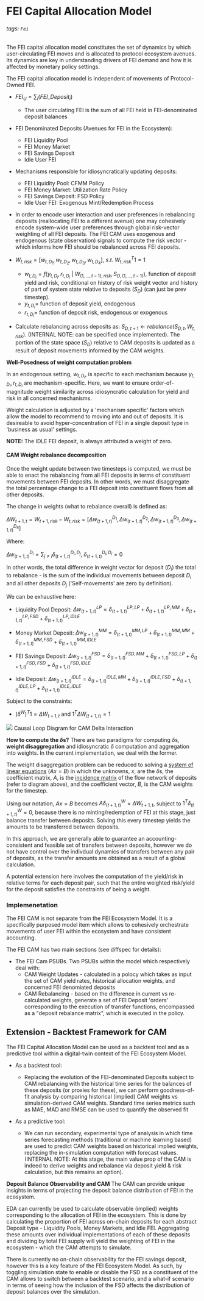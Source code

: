 # FEI Capital Allocation Model

###### tags: `Fei`

The FEI capital allocation model constitutes the set of dynamics by which user-circulating FEI moves and is allocated to protocol ecosystem avenues. Its dynamics are key in understanding drivers of FEI demand and how it is affected by monetary policy settings.

The FEI capital allocation model is independent of movements of Protocol-Owned FEI.

- $FEI_U = \sum_i(FEI\_Deposit_i)$
    - The user circulating FEI is the sum of all FEI held in FEI-denominated deposit balances

- FEI Denominated Deposits (Avenues for FEI in the Ecosystem):
    - FEI Liquidity Pool
    - FEI Money Market
    - FEI Savings Deposit
    - Idle User FEI

- Mechanisms responsible for idiosyncratically updating deposits:
    - FEI Liquidity Pool: CFMM Policy
    - FEI Money Market: Utilization Rate Policy
    - FEI Savings Deposit: FSD Policy
    - Idle User FEI: Exogenous Mint/Redemption Process

- In order to encode user interaction and user preferences in rebalancing deposits (reallocating FEI to a different avenue) one may cohesively encode system-wide user preferences through global risk-vector weighting of all FEI deposits. The FEI CAM uses exogenous and endogenous (state observation) signals to compute the risk vector - which informs how FEI should be rebalanced across FEI deposits.

- $W_{t, risk} = [w_{t,D_1}, w_{t,D_2}, w_{t,D_3}, w_{t,D_4}], \ s.t. \ W_{t, risk}^T{1} = 1$
    - $w_{t, D_i} = f(y_{t,D_i}, r_{t,D_i} \ | \ W_{(1,\dots,t-1), risk}, S_{D,{(1,\dots,t-1)}})$, function of deposit yield and risk, conditional on history of risk weight vector and history of part of system state relative to deposits $(S_D)$ (can just be prev timestep).
    - $y_{t,D_i} =$ function of deposit yield, endogenous
    - $r_{t,D_i} =$ function of deposit risk, endogenous or exogenous

- Calculate rebalancing across deposits as: $S_{D,{t+1}} \leftarrow rebalance(S_{D,{t}}, W_{t, risk})$. (INTERNAL NOTE: can be specified once implemented).  The portion of the state space ($S_D$) relative to CAM deposits is updated as a result of deposit movements informed by the CAM weights.

**Well-Posedness of weight computation problem**

In an endogenous setting, $w_{t, D_i}$, is specific to each mechanism because $y_{t,D_i}, r_{t,D_i}$ are mechanism-specific. Here, we want to ensure order-of-magnitude weight similarity across idiosyncratic calculation for yield and risk in all concerned mechanisms.

Weight calculation is adjusted by a 'mechanism specific' factors which allow the model  to recommend to moving into and out of deposits. It is desireable to avoid hyper-concentration of FEI in a single deposit type in 'business as usual' settings.

**NOTE:** The IDLE FEI deposit, is always attributed a weight of zero.

#### CAM Weight rebalance decomposition
Once the weight update between two timesteps is computed, we must be able to enact the rebalancing from all FEI deposits in terms of constituent movements between FEI deposits. In other words, we must disaggregate the total percentage change to a FEI deposit into constituent  flows from all other deposits.

The change in weights (what to rebalance overall) is defined as:

$\Delta W_{t+1,t} = W_{t+1, risk} - W_{t, risk} = [\Delta w^{D_1}_{(t+1,t)}, \Delta w^{D_2}_{(t+1,t)}, \Delta  w^{D_3}_{(t+1,t)}, \Delta w^{D_4}_{(t+1,t)}]$

Where:

$\Delta w^{D_i}_{(t+1,t)} = \sum_{j \neq i}\delta^{D_i,D_j}_{(t+1,t)}, \ \delta^{D_i,D_i}_{(t+1,t)} = 0$

In other words, the total difference in weight vector for deposit ($D_i$) the total to rebalance - is the sum of the individual movements between deposit $D_i$ and  all other deposits $D_j$ ('Self-movements' are zero by definition).

We can be exhaustive here:

- Liquidity Pool Deposit:
$\Delta w^{LP}_{(t+1,t)} = \delta^{LP,LP}_{(t+1,t)} + \delta^{LP,MM}_{(t+1,t)} + \delta^{LP,FSD}_{(t+1,t)} + \delta^{LP,IDLE}_{(t+1,t)}$

- Money Market Deposit:
$\Delta w^{MM}_{(t+1,t)} = \delta^{MM,LP}_{(t+1,t)} + \delta^{MM,MM}_{(t+1,t)} + \delta^{MM,FSD}_{(t+1,t)} + \delta^{MM,IDLE}_{(t+1,t)}$

- FEI Savings Deposit:
$\Delta w^{FSD}_{(t+1,t)} = \delta^{FSD,MM}_{(t+1,t)} + \delta^{FSD,LP}_{(t+1,t)} + \delta^{FSD,FSD}_{(t+1,t)} + \delta^{FSD,IDLE}_{(t+1,t)}$

- Idle Deposit:
$\Delta w^{IDLE}_{(t+1,t)} = \delta^{IDLE,MM}_{(t+1,t)} + \delta^{IDLE,FSD}_{(t+1,t)} + \delta^{IDLE,LP}_{(t+1,t)} + \delta^{IDLE,IDLE}_{(t+1,t)}$

Subject to the constraints:
- ${(\delta^W)}^T 1 = \Delta W_{t+1,t}$ and $1^T \Delta W_{(t+1,t)} = 1$

![](https://hackmd.io/_uploads/SyzMdyw35.png)
Causal Loop Diagram for CAM Delta Interaction

**How to compute the $\delta$s?** 
There are two paradigms for computing $\delta$s, **weight disaggregation** and idiosyncratic $\delta$ computation and aggregation into weights. In the current implementation, we deal with the former.

The weight disaggregation problem can be reduced to solving a [system of linear equations](https://en.wikipedia.org/wiki/System_of_linear_equations#Matrix_solution) ($Ax = B$) in which the unknowns, $x$, are the $\delta$s, the coefficient matrix, $A$, is the [incidence matrix](https://mathworld.wolfram.com/IncidenceMatrix.html) of the flow network of deposits (refer to diagram above), and the coefficient vector, $B$, is the CAM weights for the timestep.

Using our notation, $Ax =B$ becomes $A \delta^W_{(t+1,t)} = \Delta W_{t+1,t}$, subject to $1^T\delta^W_{(t+1,t)} = 0$, because there is no minting/redemption of FEI at this stage, just balance transfer between deposits. Solving this every timestep yields the amounts to be transferred between deposits.

In this approach, we are generally able to guarantee an accounting-consistent and feasible set of transfers between deposits, however we do not have control over the indivdual dynamics of transfers between any pair of deposits, as the transfer amounts are obtained as a result of a global calculation.

A potential extension here involves the computation of the yield/risk in relative terms for each deposit pair, such that the entire weighted risk/yield for the deposit satisfies the constraints of being a weight.

### Implemenetation 

The FEI CAM  is not separate from the  FEI Ecosystem Model. It is a specifically purposed model item which allows to cohesively orchestrate movements of user FEI within the ecosystem and have consistent accounting.

The FEI CAM has two main sections (see diffspec for details):
- The FEI Cam PSUBs. Two PSUBs within the model which respectively deal with:
    - CAM  Weight Updates -  calculated in a polocy which takes as input the set of CAM yield rates, historical allocation weights, and concerned FEI  denomiated deposits
    - CAM Rebalancing  - based on the difference in current vs re-calculated weights, generate a set of FEI Deposit 'orders' corresponding to the execution of transfer functions, encompassed as a "deposit rebalance matrix", which is executed in the policy.

## Extension - Backtest Framework for CAM

The FEI Capital Allocation Model can  be used as a backtest tool and as a predictive tool within a digital-twin context of the FEI Ecosystem Model.

- As a backtest tool:
    - Replacing the evolution of the FEI-denominated Deposits subject to CAM rebalancing with the historical time series for the balances of these deposits (or proxies for these), we can perform goodness-of-fit analysis by comparing historical (implied) CAM weights vs simulation-derived CAM weights. Standard time series metrics such as MAE, MAD and RMSE can be used to quantify the observed fit

- As a predictive tool:
    - We can run secondary, experimental type of analysis in which time series forecasting methods (traditional or machine learning  based) are used to predict CAM weights based on historical implied weights, replacing the in-simulation computation with forecast values. (INTERNAL  NOTE: At this stage, the main value prop of the CAM is indeed to derive weights and rebalance via deposit yield & risk calculation, but this remains an option).

**Deposit Balance Observability and CAM**
The CAM can provide unique insights in terms of projecting the deposit balance distribution of FEI in the ecosystem.

EDA can currently be used to calculate observable (implied) weights corresponding to the allocation of FEI in the ecosystem. This is done by calculating the proportion of FEI across on-chain deposits for each abstract Deposit type - Liquidity Pools, Money Markets, and Idle FEI. Aggregating these amounts over individual implementations of each of these deposits and dividing by total FEI supply will yield the weighting of FEI in the ecosystem - which the CAM attempts to simulate.

There is currently no on-chain observability for the FEI savings deposit, however this is a key feature of the FEI Ecosystem Model. As such, by toggling simulation state to enable or disable the FSD as a constituent of the CAM allows to switch between a backtest scenario, and a what-if scenario in terms of seeing how the inclusion of the FSD affects the distribution of deposit balances over the simulation.
